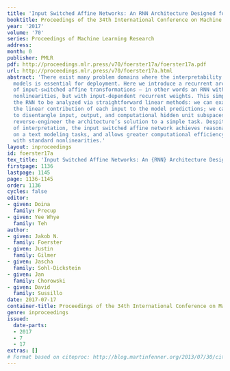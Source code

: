 ```yaml
---
title: 'Input Switched Affine Networks: An RNN Architecture Designed for Interpretability'
booktitle: Proceedings of the 34th International Conference on Machine Learning
year: '2017'
volume: '70'
series: Proceedings of Machine Learning Research
address: 
month: 0
publisher: PMLR
pdf: http://proceedings.mlr.press/v70/foerster17a/foerster17a.pdf
url: http://proceedings.mlr.press/v70/foerster17a.html
abstract: 'There exist many problem domains where the interpretability of neural network
  models is essential for deployment. Here we introduce a recurrent architecture composed
  of input-switched affine transformations – in other words an RNN without any explicit
  nonlinearities, but with input-dependent recurrent weights. This simple form allows
  the RNN to be analyzed via straightforward linear methods: we can exactly characterize
  the linear contribution of each input to the model predictions; we can use a change-of-basis
  to disentangle input, output, and computational hidden unit subspaces; we can fully
  reverse-engineer the architecture’s solution to a simple task. Despite this ease
  of interpretation, the input switched affine network achieves reasonable performance
  on a text modeling tasks, and allows greater computational efficiency than networks
  with standard nonlinearities.'
layout: inproceedings
id: foerster17a
tex_title: 'Input Switched Affine Networks: An {RNN} Architecture Designed for Interpretability'
firstpage: 1136
lastpage: 1145
page: 1136-1145
order: 1136
cycles: false
editor:
- given: Doina
  family: Precup
- given: Yee Whye
  family: Teh
author:
- given: Jakob N.
  family: Foerster
- given: Justin
  family: Gilmer
- given: Jascha
  family: Sohl-Dickstein
- given: Jan
  family: Chorowski
- given: David
  family: Sussillo
date: 2017-07-17
container-title: Proceedings of the 34th International Conference on Machine Learning
genre: inproceedings
issued:
  date-parts:
  - 2017
  - 7
  - 17
extras: []
# Format based on citeproc: http://blog.martinfenner.org/2013/07/30/citeproc-yaml-for-bibliographies/
---
```

